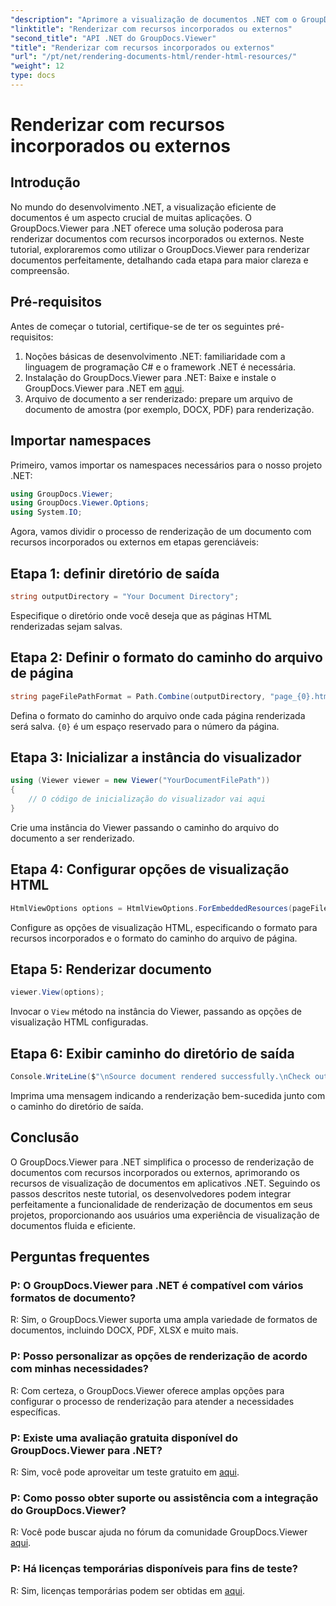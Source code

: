 ```yaml
---
"description": "Aprimore a visualização de documentos .NET com o GroupDocs.Viewer para uma renderização perfeita. Siga nosso tutorial para uma integração eficiente e uma experiência de usuário superior."
"linktitle": "Renderizar com recursos incorporados ou externos"
"second_title": "API .NET do GroupDocs.Viewer"
"title": "Renderizar com recursos incorporados ou externos"
"url": "/pt/net/rendering-documents-html/render-html-resources/"
"weight": 12
type: docs
---
```

# Renderizar com recursos incorporados ou externos

## Introdução

No mundo do desenvolvimento .NET, a visualização eficiente de documentos é um aspecto crucial de muitas aplicações. O GroupDocs.Viewer para .NET oferece uma solução poderosa para renderizar documentos com recursos incorporados ou externos. Neste tutorial, exploraremos como utilizar o GroupDocs.Viewer para renderizar documentos perfeitamente, detalhando cada etapa para maior clareza e compreensão.

## Pré-requisitos

Antes de começar o tutorial, certifique-se de ter os seguintes pré-requisitos:

1. Noções básicas de desenvolvimento .NET: familiaridade com a linguagem de programação C# e o framework .NET é necessária.
2. Instalação do GroupDocs.Viewer para .NET: Baixe e instale o GroupDocs.Viewer para .NET em [aqui](https://releases.groupdocs.com/viewer/net/).
3. Arquivo de documento a ser renderizado: prepare um arquivo de documento de amostra (por exemplo, DOCX, PDF) para renderização.

## Importar namespaces

Primeiro, vamos importar os namespaces necessários para o nosso projeto .NET:

```csharp
using GroupDocs.Viewer;
using GroupDocs.Viewer.Options;
using System.IO;
```

Agora, vamos dividir o processo de renderização de um documento com recursos incorporados ou externos em etapas gerenciáveis:

## Etapa 1: definir diretório de saída

```csharp
string outputDirectory = "Your Document Directory";
```

Especifique o diretório onde você deseja que as páginas HTML renderizadas sejam salvas.

## Etapa 2: Definir o formato do caminho do arquivo de página

```csharp
string pageFilePathFormat = Path.Combine(outputDirectory, "page_{0}.html");
```

Defina o formato do caminho do arquivo onde cada página renderizada será salva. `{0}` é um espaço reservado para o número da página.

## Etapa 3: Inicializar a instância do visualizador

```csharp
using (Viewer viewer = new Viewer("YourDocumentFilePath"))
{
    // O código de inicialização do visualizador vai aqui
}
```

Crie uma instância do Viewer passando o caminho do arquivo do documento a ser renderizado.

## Etapa 4: Configurar opções de visualização HTML

```csharp
HtmlViewOptions options = HtmlViewOptions.ForEmbeddedResources(pageFilePathFormat);
```

Configure as opções de visualização HTML, especificando o formato para recursos incorporados e o formato do caminho do arquivo de página.

## Etapa 5: Renderizar documento

```csharp
viewer.View(options);
```

Invocar o `View` método na instância do Viewer, passando as opções de visualização HTML configuradas.

## Etapa 6: Exibir caminho do diretório de saída

```csharp
Console.WriteLine($"\nSource document rendered successfully.\nCheck output in: {outputDirectory}");
```

Imprima uma mensagem indicando a renderização bem-sucedida junto com o caminho do diretório de saída.

## Conclusão

O GroupDocs.Viewer para .NET simplifica o processo de renderização de documentos com recursos incorporados ou externos, aprimorando os recursos de visualização de documentos em aplicativos .NET. Seguindo os passos descritos neste tutorial, os desenvolvedores podem integrar perfeitamente a funcionalidade de renderização de documentos em seus projetos, proporcionando aos usuários uma experiência de visualização de documentos fluida e eficiente.

## Perguntas frequentes

### P: O GroupDocs.Viewer para .NET é compatível com vários formatos de documento?

R: Sim, o GroupDocs.Viewer suporta uma ampla variedade de formatos de documentos, incluindo DOCX, PDF, XLSX e muito mais.

### P: Posso personalizar as opções de renderização de acordo com minhas necessidades?

R: Com certeza, o GroupDocs.Viewer oferece amplas opções para configurar o processo de renderização para atender a necessidades específicas.

### P: Existe uma avaliação gratuita disponível do GroupDocs.Viewer para .NET?

R: Sim, você pode aproveitar um teste gratuito em [aqui](https://releases.groupdocs.com/).

### P: Como posso obter suporte ou assistência com a integração do GroupDocs.Viewer?

R: Você pode buscar ajuda no fórum da comunidade GroupDocs.Viewer [aqui](https://forum.groupdocs.com/c/viewer/9).

### P: Há licenças temporárias disponíveis para fins de teste?

R: Sim, licenças temporárias podem ser obtidas em [aqui](https://purchase.groupdocs.com/temporary-license/).